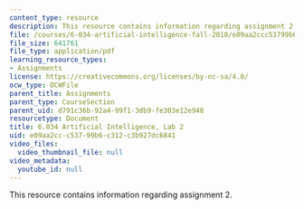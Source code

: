 ```yaml
---
content_type: resource
description: This resource contains information regarding assignment 2.
file: /courses/6-034-artificial-intelligence-fall-2010/e09aa2ccc53799b6c312c3b927dc6841_MIT6_034F10_lab2.pdf
file_size: 641761
file_type: application/pdf
learning_resource_types:
- Assignments
license: https://creativecommons.org/licenses/by-nc-sa/4.0/
ocw_type: OCWFile
parent_title: Assignments
parent_type: CourseSection
parent_uid: d791c36b-92a4-99f1-3db9-fe303e12e948
resourcetype: Document
title: 6.034 Artificial Intelligence, Lab 2
uid: e09aa2cc-c537-99b6-c312-c3b927dc6841
video_files:
  video_thumbnail_file: null
video_metadata:
  youtube_id: null
---
```

This resource contains information regarding assignment 2.